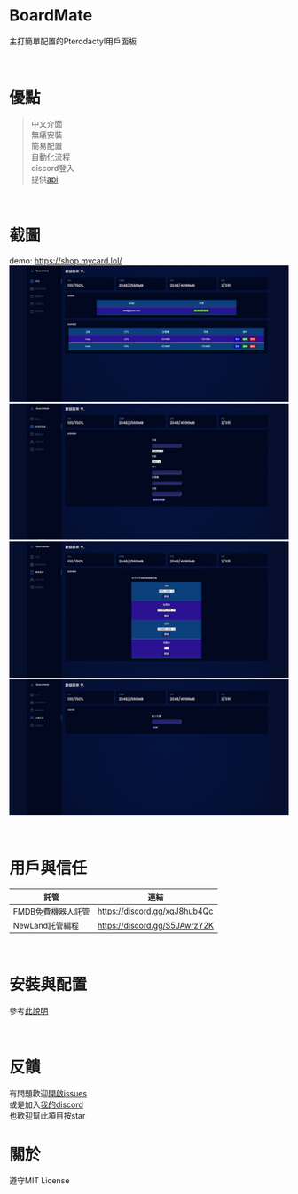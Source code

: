 # BoardMate
主打簡單配置的Pterodactyl用戶面板

<br>

# 優點

> 中文介面<br>
> 無痛安裝<br>
> 簡易配置<br>
> 自動化流程<br>
> discord登入<br>
> 提供[api](https://github.com/HansHans135/boardmate/blob/main/api.md)

<br>

# 截圖
demo: https://shop.mycard.lol/<br>
![圖一](https://github.com/HansHans135/boardmate/blob/main/img/1.PNG)
![圖二](https://github.com/HansHans135/boardmate/blob/main/img/2.PNG)
![圖三](https://github.com/HansHans135/boardmate/blob/main/img/3.PNG)
![圖四](https://github.com/HansHans135/boardmate/blob/main/img/4.PNG)

<br>

# 用戶與信任

| 託管 | 連結 |
| ---- | ---- |
| FMDB免費機器人託管 | https://discord.gg/xqJ8hub4Qc |
| NewLand託管編程 | https://discord.gg/S5JAwrzY2K |

<br>

# 安裝與配置
參考[此說明](https://github.com/HansHans135/boardmate/blob/main/install.md)

<br>

# 反饋
有問題歡迎[開啟issues](https://github.com/HansHans135/boardmate/issues)<br>
或是加入[我的discord](https://discord.gg/JayWx9RygN)<br>
也歡迎幫此項目按star

# 關於
遵守MIT License<br>

